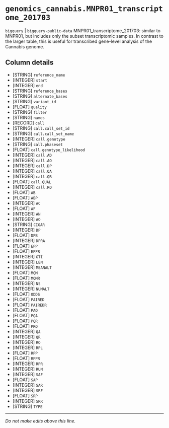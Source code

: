 # `genomics_cannabis.MNPR01_transcriptome_201703`
`bigquery` | `bigquery-public-data`
MNPR01_transcriptome_201703: similar to MNPR01, but includes only the subset transcriptomic samples.  In contrast to the larger table, this is useful for transcribed gene-level analysis of the Cannabis genome.

## Column details
* [STRING]    `reference_name`
* [INTEGER]   `start`
* [INTEGER]   `end`
* [STRING]    `reference_bases`
* [STRING]    `alternate_bases`
* [STRING]    `variant_id`
* [FLOAT]     `quality`
* [STRING]    `filter`
* [STRING]    `names`
* [RECORD]    `call`
* [STRING]    `call.call_set_id`
* [STRING]    `call.call_set_name`
* [INTEGER]   `call.genotype`
* [STRING]    `call.phaseset`
* [FLOAT]     `call.genotype_likelihood`
* [INTEGER]   `call.AD`
* [INTEGER]   `call.AO`
* [INTEGER]   `call.DP`
* [INTEGER]   `call.QA`
* [INTEGER]   `call.QR`
* [FLOAT]     `call.QUAL`
* [INTEGER]   `call.RO`
* [FLOAT]     `AB`
* [FLOAT]     `ABP`
* [INTEGER]   `AC`
* [FLOAT]     `AF`
* [INTEGER]   `AN`
* [INTEGER]   `AO`
* [STRING]    `CIGAR`
* [INTEGER]   `DP`
* [FLOAT]     `DPB`
* [INTEGER]   `DPRA`
* [FLOAT]     `EPP`
* [FLOAT]     `EPPR`
* [INTEGER]   `GTI`
* [INTEGER]   `LEN`
* [INTEGER]   `MEANALT`
* [FLOAT]     `MQM`
* [FLOAT]     `MQMR`
* [INTEGER]   `NS`
* [INTEGER]   `NUMALT`
* [FLOAT]     `ODDS`
* [FLOAT]     `PAIRED`
* [FLOAT]     `PAIREDR`
* [FLOAT]     `PAO`
* [FLOAT]     `PQA`
* [FLOAT]     `PQR`
* [FLOAT]     `PRO`
* [INTEGER]   `QA`
* [INTEGER]   `QR`
* [INTEGER]   `RO`
* [INTEGER]   `RPL`
* [FLOAT]     `RPP`
* [FLOAT]     `RPPR`
* [INTEGER]   `RPR`
* [INTEGER]   `RUN`
* [INTEGER]   `SAF`
* [FLOAT]     `SAP`
* [INTEGER]   `SAR`
* [INTEGER]   `SRF`
* [FLOAT]     `SRP`
* [INTEGER]   `SRR`
* [STRING]    `TYPE`

-------------------------------------------------------------------------------
*Do not make edits above this line.*
